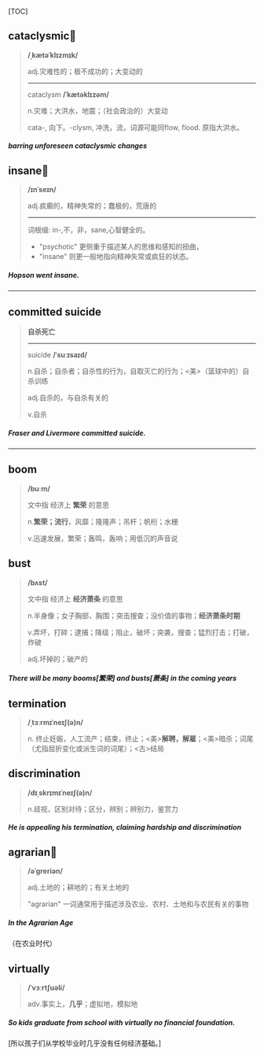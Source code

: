 [TOC]

## cataclysmic🚩

> **/ˌkætəˈklɪzmɪk/**
>
> adj.灾难性的；极不成功的；大变动的
>
> ---
>
> cataclysm  **/ˈkætəklɪzəm/**
>
> n.灾难；大洪水，地震；（社会政治的）大变动
>
> cata-, 向下。-clysm, 冲洗，流，词源可能同flow, flood. 原指大洪水。

##### **barring** **unforeseen** **cataclysmic** changes

## insane🚩

> **/ɪnˈseɪn/**
>
> adj.疯癫的，精神失常的；蠢极的，荒唐的
>
> ---
>
> 词根缀: in-,不，非，sane,心智健全的。
>
> - "psychotic" 更侧重于描述某人的思维和感知的扭曲，
> - "insane" 则更一般地指向精神失常或疯狂的状态。

##### Hopson went **insane**.

---

## committed suicide

> **自杀死亡**
>
> ---
>
> suicide **/ˈsuːɪsaɪd/**
>
> n.自杀；自杀者；自杀性的行为，自取灭亡的行为；<美>（篮球中的）自杀训练
>
> adj.自杀的，与自杀有关的
>
> v.自杀

##### Fraser and Livermore **committed suicide**.

---

## boom

> **/buːm/**
>
> 文中指 经济上  **繁荣** 的意思
>
> n.**繁荣；流行**，风靡；隆隆声；吊杆；帆桁；水栅
>
> v.迅速发展，繁荣；轰鸣，轰响；用低沉的声音说

## bust

> **/bʌst/**
>
> 文中指 经济上  **经济萧条** 的意思
>
> n.半身像；女子胸部，胸围；突击搜查；没价值的事物；**经济萧条时期**
>
> v.弄坏，打碎；逮捕；降级；阻止，破坏；突袭，搜查；猛烈打击；打破，炸破
>
> adj.坏掉的；破产的

##### There will be many **booms**[繁荣] and **busts**[萧条] in the coming years

## termination

> **/ˌtɜːrmɪˈneɪʃ(ə)n/**
>
> n.
> 终止妊娠，人工流产；结束，终止；<美>**解聘，解雇**；<美>暗杀；词尾（尤指屈折变化或派生词的词尾）；<古>结局

## discrimination

> **/dɪˌskrɪmɪˈneɪʃ(ə)n/**
>
> n.歧视，区别对待；区分，辨别；辨别力，鉴赏力

##### He is **appealing** his **termination**, claiming **hardship** and **discrimination**

## agrarian🚩

> **/əˈɡreriən/**
>
> adj.土地的；耕地的；有关土地的
>
> "agrarian" 一词通常用于描述涉及农业、农村、土地和与农民有关的事物

##### In the **Agrarian** Age 

（在农业时代）

## virtually

> **/ˈvɜːrtʃuəli/**
>
> adv.事实上，**几乎**；虚拟地，模拟地

##### So kids graduate from school with **virtually** no financial foundation.

[所以孩子们从学校毕业时几乎没有任何经济基础。]